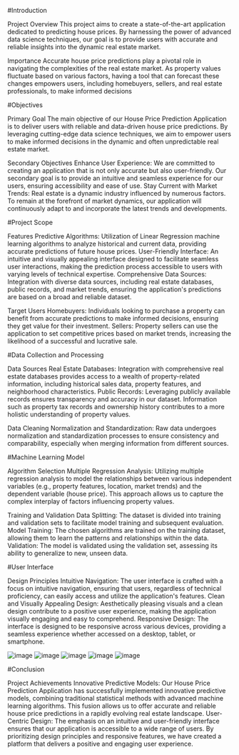 #Introduction

Project Overview
This project aims to create a state-of-the-art application dedicated to predicting house prices.
By harnessing the power of advanced data science techniques, our goal is to provide users with accurate and reliable insights into the dynamic real estate market. 


Importance
Accurate house price predictions play a pivotal role in navigating the complexities of the real estate market.
As property values fluctuate based on various factors, having a tool that can forecast these changes empowers
users, including homebuyers, sellers, and real estate professionals, to make informed decisions


#Objectives

Primary Goal
The main objective of our House Price Prediction Application is to deliver users with reliable and data-driven house price predictions.
By leveraging cutting-edge data science techniques, we aim to empower users to make informed decisions in the dynamic and often unpredictable real estate market.

Secondary Objectives
Enhance User Experience: We are committed to creating an application that is not only accurate but also user-friendly. Our secondary goal is to provide an intuitive and seamless experience for our users, ensuring accessibility and ease of use.
Stay Current with Market Trends: Real estate is a dynamic industry influenced by numerous factors. To remain at the forefront of market dynamics, our application will continuously adapt to and incorporate the latest trends and developments.


#Project Scope

Features
Predictive Algorithms: Utilization of Linear Regression machine learning algorithms to analyze historical and current data, providing accurate predictions of future house prices.
User-Friendly Interface: An intuitive and visually appealing interface designed to facilitate seamless user interactions, making the prediction process accessible to users with varying levels of technical expertise.
Comprehensive Data Sources: Integration with diverse data sources, including real estate databases, public records, and market trends, ensuring the application's predictions are based on a broad and reliable dataset.

Target Users
Homebuyers: Individuals looking to purchase a property can benefit from accurate predictions to make informed decisions, ensuring they get value for their investment.
Sellers: Property sellers can use the application to set competitive prices based on market trends, increasing the likelihood of a successful and lucrative sale.

#Data Collection and Processing

Data Sources
Real Estate Databases: Integration with comprehensive real estate databases provides access to a wealth of property-related information, including historical sales data, property features, and neighborhood characteristics.
Public Records: Leveraging publicly available records ensures transparency and accuracy in our dataset. Information such as property tax records and ownership history contributes to a more holistic understanding of property values.

Data Cleaning
Normalization and Standardization: Raw data undergoes normalization and standardization processes to ensure consistency and comparability, especially when merging information from different sources.

#Machine Learning Model

Algorithm Selection
Multiple Regression Analysis: Utilizing multiple regression analysis to model the relationships between various independent variables (e.g., property features, location, market trends) and the dependent variable (house price). This approach allows us to capture the complex interplay of factors influencing property values.

Training and Validation
Data Splitting: The dataset is divided into training and validation sets to facilitate model training and subsequent evaluation.
Model Training: The chosen algorithms are trained on the training dataset, allowing them to learn the patterns and relationships within the data.
Validation: The model is validated using the validation set, assessing its ability to generalize to new, unseen data.


#User Interface

Design Principles
Intuitive Navigation: The user interface is crafted with a focus on intuitive navigation, ensuring that users, regardless of technical proficiency, can easily access and utilize the application's features.
Clean and Visually Appealing Design: Aesthetically pleasing visuals and a clean design contribute to a positive user experience, making the application visually engaging and easy to comprehend.
Responsive Design: The interface is designed to be responsive across various devices, providing a seamless experience whether accessed on a desktop, tablet, or smartphone.

![image](https://github.com/dhruv-kundu14/house-price-prediction/assets/81622271/5c2b6b3f-9521-4c07-aae4-4967a071cb74)
![image](https://github.com/dhruv-kundu14/house-price-prediction/assets/81622271/dfebf555-172c-4153-b806-74b4cdc42f6f)
![image](https://github.com/dhruv-kundu14/house-price-prediction/assets/81622271/7693299a-c32a-4594-aa6a-7282ce876f88)
![image](https://github.com/dhruv-kundu14/house-price-prediction/assets/81622271/56e0f0dd-c45d-43c1-9733-d8ef708a43fb)
![image](https://github.com/dhruv-kundu14/house-price-prediction/assets/81622271/60dcfaff-5eb6-4384-bbfb-ab2da0d19f5b)

#Conclusion

Project Achievements
Innovative Predictive Models: Our House Price Prediction Application has successfully implemented innovative predictive models, combining traditional statistical methods with advanced machine learning algorithms. This fusion allows us to offer accurate and reliable house price predictions in a rapidly evolving real estate landscape.
User-Centric Design: The emphasis on an intuitive and user-friendly interface ensures that our application is accessible to a wide range of users. By prioritizing design principles and responsive features, we have created a platform that delivers a positive and engaging user experience.

